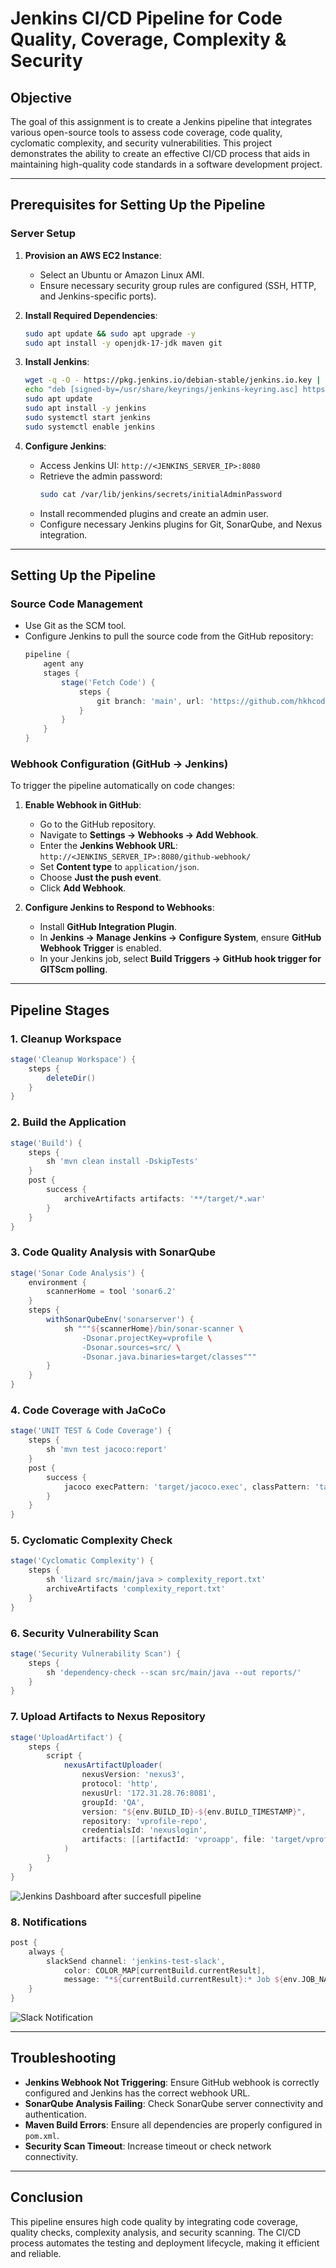 # Jenkins CI/CD Pipeline for Code Quality, Coverage, Complexity & Security

## Objective
The goal of this assignment is to create a Jenkins pipeline that integrates various open-source tools to assess code coverage, code quality, cyclomatic complexity, and security vulnerabilities. This project demonstrates the ability to create an effective CI/CD process that aids in maintaining high-quality code standards in a software development project.

---

## Prerequisites for Setting Up the Pipeline
### Server Setup
1. **Provision an AWS EC2 Instance**:
   - Select an Ubuntu or Amazon Linux AMI.
   - Ensure necessary security group rules are configured (SSH, HTTP, and Jenkins-specific ports).
   
2. **Install Required Dependencies**:
   ```sh
   sudo apt update && sudo apt upgrade -y
   sudo apt install -y openjdk-17-jdk maven git
   ```

3. **Install Jenkins**:
   ```sh
   wget -q -O - https://pkg.jenkins.io/debian-stable/jenkins.io.key | sudo tee /usr/share/keyrings/jenkins-keyring.asc > /dev/null
   echo "deb [signed-by=/usr/share/keyrings/jenkins-keyring.asc] https://pkg.jenkins.io/debian-stable binary/" | sudo tee /etc/apt/sources.list.d/jenkins.list > /dev/null
   sudo apt update
   sudo apt install -y jenkins
   sudo systemctl start jenkins
   sudo systemctl enable jenkins
   ```

4. **Configure Jenkins**:
   - Access Jenkins UI: `http://<JENKINS_SERVER_IP>:8080`
   - Retrieve the admin password:
     ```sh
     sudo cat /var/lib/jenkins/secrets/initialAdminPassword
     ```
   - Install recommended plugins and create an admin user.
   - Configure necessary Jenkins plugins for Git, SonarQube, and Nexus integration.

---

## Setting Up the Pipeline
### Source Code Management
- Use Git as the SCM tool.
- Configure Jenkins to pull the source code from the GitHub repository:
  ```groovy
  pipeline {
      agent any
      stages {
          stage('Fetch Code') {
              steps {
                  git branch: 'main', url: 'https://github.com/hkhcoder/vprofile-project.git'
              }
          }
      }
  }
  ```

### Webhook Configuration (GitHub → Jenkins)
To trigger the pipeline automatically on code changes:
1. **Enable Webhook in GitHub**:
   - Go to the GitHub repository.
   - Navigate to **Settings → Webhooks → Add Webhook**.
   - Enter the **Jenkins Webhook URL**: `http://<JENKINS_SERVER_IP>:8080/github-webhook/`
   - Set **Content type** to `application/json`.
   - Choose **Just the push event**.
   - Click **Add Webhook**.

2. **Configure Jenkins to Respond to Webhooks**:
   - Install **GitHub Integration Plugin**.
   - In **Jenkins → Manage Jenkins → Configure System**, ensure **GitHub Webhook Trigger** is enabled.
   - In your Jenkins job, select **Build Triggers → GitHub hook trigger for GITScm polling**.

---

## Pipeline Stages
### 1. Cleanup Workspace
```groovy
stage('Cleanup Workspace') {
    steps {
        deleteDir()
    }
}
```

### 2. Build the Application
```groovy
stage('Build') {
    steps {
        sh 'mvn clean install -DskipTests'
    }
    post {
        success {
            archiveArtifacts artifacts: '**/target/*.war'
        }
    }
}
```

### 3. Code Quality Analysis with SonarQube
```groovy
stage('Sonar Code Analysis') {
    environment {
        scannerHome = tool 'sonar6.2'
    }
    steps {
        withSonarQubeEnv('sonarserver') {
            sh """${scannerHome}/bin/sonar-scanner \
                -Dsonar.projectKey=vprofile \
                -Dsonar.sources=src/ \
                -Dsonar.java.binaries=target/classes"""
        }
    }
}
```

### 4. Code Coverage with JaCoCo
```groovy
stage('UNIT TEST & Code Coverage') {
    steps {
        sh 'mvn test jacoco:report'
    }
    post {
        success {
            jacoco execPattern: 'target/jacoco.exec', classPattern: 'target/classes', sourcePattern: 'src/main/java'
        }
    }
}
```

### 5. Cyclomatic Complexity Check
```groovy
stage('Cyclomatic Complexity') {
    steps {
        sh 'lizard src/main/java > complexity_report.txt'
        archiveArtifacts 'complexity_report.txt'
    }
}
```

### 6. Security Vulnerability Scan
```groovy
stage('Security Vulnerability Scan') {
    steps {
        sh 'dependency-check --scan src/main/java --out reports/'
    }
}
```

### 7. Upload Artifacts to Nexus Repository
```groovy
stage('UploadArtifact') {
    steps {
        script {
            nexusArtifactUploader(
                nexusVersion: 'nexus3',
                protocol: 'http',
                nexusUrl: '172.31.28.76:8081',
                groupId: 'QA',
                version: "${env.BUILD_ID}-${env.BUILD_TIMESTAMP}",
                repository: 'vprofile-repo',
                credentialsId: 'nexuslogin',
                artifacts: [[artifactId: 'vproapp', file: 'target/vprofile-v2.war', type: 'war']]
            )
        }
    }
}
```
![Jenkins Dashboard after succesfull pipeline](jenkins-final-output.png)

### 8. Notifications
```groovy
post {
    always {
        slackSend channel: 'jenkins-test-slack',
            color: COLOR_MAP[currentBuild.currentResult],
            message: "*${currentBuild.currentResult}:* Job ${env.JOB_NAME} build ${env.BUILD_NUMBER}"
    }
}
```
![Slack Notification](slack-notification-jenkins-trigger.png)

---

## Troubleshooting
- **Jenkins Webhook Not Triggering**: Ensure GitHub webhook is correctly configured and Jenkins has the correct webhook URL.
- **SonarQube Analysis Failing**: Check SonarQube server connectivity and authentication.
- **Maven Build Errors**: Ensure all dependencies are properly configured in `pom.xml`.
- **Security Scan Timeout**: Increase timeout or check network connectivity.

---

## Conclusion
This pipeline ensures high code quality by integrating code coverage, quality checks, complexity analysis, and security scanning. The CI/CD process automates the testing and deployment lifecycle, making it efficient and reliable.

